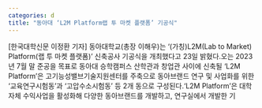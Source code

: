 ```yaml
---
categories: d
title: "동아대 ‘L2M Platform랩 투 마켓 플랫폼’ 기공식"
---
```

[한국대학신문 이정환 기자] 동아대학교(총장 이해우)는 ‘(가칭)L2M(Lab to Market) Platform(랩 투 마켓 플랫폼)’ 신축공사 기공식을 개최했다고 23일 밝혔다.오는 2023년 7월 말 준공을 목표로 동아대 승학캠퍼스 산학관과 창업관 사이에 신축될 ‘L2M Platform’은 고기능성밸브기술지원센터를 주축으로 동아브랜드 연구 및 사업화를 위한 ‘교육연구시험동’과 ‘고압수소시험동’ 등 2개 동으로 구성된다.‘L2M Platform’은 대학 자체 수익사업을 활성화해 다양한 동아브랜드를 개발하고, 연구실에서 개발한 기